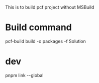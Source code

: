 
This is to build pcf project without MSBuild

# Build command
pcf-build build -o packages -f Solution

# dev
pnpm link --global